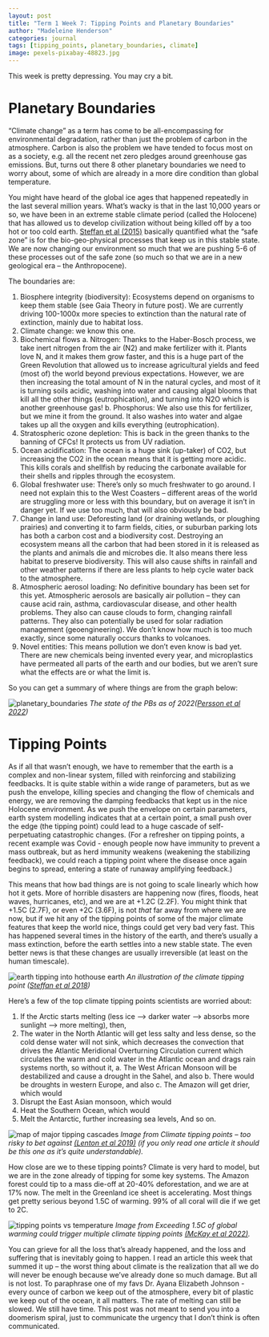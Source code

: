```yaml
---
layout: post
title: "Term 1 Week 7: Tipping Points and Planetary Boundaries"
author: "Madeleine Henderson"
categories: journal
tags: [tipping_points, planetary_boundaries, climate]
image: pexels-pixabay-48823.jpg
---
```

This week is pretty depressing. You may cry a bit.

# Planetary Boundaries 
“Climate change” as a term has come to be all-encompassing for environmental degradation, rather than just the problem of carbon in the atmosphere. Carbon is also the problem we have tended to focus most on as a society, e.g. all the recent net zero pledges around greenhouse gas emissions. But, turns out there 8 other planetary boundaries we need to worry about, some of which are already in a more dire condition than global temperature. 

You might have heard of the global ice ages that happened repeatedly in the last several million years. What’s wacky is that in the last 10,000 years or so, we have been in an extreme stable climate period (called the Holocene) that has allowed us to develop civilization without being killed off by a too hot or too cold earth. [Steffan et al (2015)](https://doi.org/10.1126/science.1259855) basically quantified what the “safe zone” is for the bio-geo-physical processes that keep us in this stable state. We are now changing our environment so much that we are pushing 5-6 of these processes out of the safe zone (so much so that we are in a new geological era – the Anthropocene). 

The boundaries are: 
1.	Biosphere integrity (biodiversity): Ecosystems depend on organisms to keep them stable (see Gaia Theory in future post). We are currently driving 100-1000x more species to extinction than the natural rate of extinction, mainly due to habitat loss. 
2.	Climate change: we know this one. 
3.	Biochemical flows 
    a.	Nitrogen: Thanks to the Haber-Bosch process, we take inert nitrogen from the air (N2) and make fertilizer with it. Plants love N, and it makes them grow faster, and this is a huge part of the Green Revolution that allowed us to increase agricultural yields and feed (most of) the world beyond previous expectations. However, we are then increasing the total amount of N in the natural cycles, and most of it is turning soils acidic, washing into water and causing algal blooms that kill all the other things (eutrophication), and turning into N2O which is another greenhouse gas! 
    b.	Phosphorus: We also use this for fertilizer, but we mine it from the ground. It also washes into water and algae takes up all the oxygen and kills everything (eutrophication). 
4.	Stratospheric ozone depletion: This is back in the green thanks to the banning of CFCs! It protects us from UV radiation.
5.	Ocean acidification: The ocean is a huge sink (up-taker) of CO2, but increasing the CO2 in the ocean means that it is getting more acidic. This kills corals and shellfish by reducing the carbonate available for their shells and ripples through the ecosystem. 
6.	Global freshwater use: There’s only so much freshwater to go around. I need not explain this to the West Coasters – different areas of the world are struggling more or less with this boundary, but on average it isn’t in danger yet. If we use too much, that will also obviously be bad. 
7.	Change in land use: Deforesting land (or draining wetlands, or ploughing prairies) and converting it to farm fields, cities, or suburban parking lots has both a carbon cost and a biodiversity cost. Destroying an ecosystem means all the carbon that had been stored in it is released as the plants and animals die and microbes die. It also means there less habitat to preserve biodiversity. This will also cause shifts in rainfall and other weather patterns if there are less plants to help cycle water back to the atmosphere.
8.	Atmospheric aerosol loading: No definitive boundary has been set for this yet. Atmospheric aerosols are basically air pollution – they can cause acid rain, asthma, cardiovascular disease, and other health problems. They also can cause clouds to form, changing rainfall patterns. They also can potentially be used for solar radiation management (geoengineering). We don’t know how much is too much exactly, since some naturally occurs thanks to volcanoes.
9.	Novel entities: This means pollution we don’t even know is bad yet. There are new chemicals being invented every year, and microplastics have permeated all parts of the earth and our bodies, but we aren’t sure what the effects are or what the limit is. 

So you can get a summary of where things are from the graph below: 

![planetary_boundaries](../assets/img/planetary_boundaries_2022.png)
_The state of the PBs as of 2022([Persson et al 2022](https://doi.org/10.1021/acs.est.1c04158))_

# Tipping Points
As if all that wasn’t enough, we have to remember that the earth is a complex and non-linear system, filled with reinforcing and stabilizing feedbacks. It is quite stable within a wide range of parameters, but as we push the envelope, killing species and changing the flow of chemicals and energy, we are removing the damping feedbacks that kept us in the nice Holocene environment. As we push the envelope on certain parameters, earth system modelling indicates that at a certain point, a small push over the edge (the tipping point) could lead to a huge cascade of self-perpetuating catastrophic changes. (For a refresher on tipping points, a recent example was Covid - enough people now have immunity to prevent a mass outbreak, but as herd immunity weakens (weakening the stabilizing feedback), we could reach a tipping point where the disease once again begins to spread, entering a state of runaway amplifying feedback.) 

This means that how bad things are is not going to scale linearly which how hot it gets. More of horrible disasters are happening now (fires, floods, heat waves, hurricanes, etc), and we are at +1.2C (2.2F). You might think that +1.5C (2.7F), or even +2C (3.6F), is not *that* far away from where we are now, but if we hit any of the tipping points of some of the major climate features that keep the world nice, things could get very bad very fast. This has happened several times in the history of the earth, and there’s usually a mass extinction, before the earth settles into a new stable state. The even better news is that these changes are usually irreversible (at least on the human timescale). 

![earth tipping into hothouse earth](../assets/img/pnas.webp)
_An illustration of the climate tipping point ([Steffan et al 2018](https://doi.org/10.1073/pnas.1810141115))_

Here’s a few of the top climate tipping points scientists are worried about: 

1.	If the Arctic starts melting (less ice --> darker water --> absorbs more sunlight --> more melting), then,
2.	The water in the North Atlantic will get less salty and less dense, so the cold dense water will not sink, which decreases the convection that drives the Atlantic Meridional Overturning Circulation current which circulates the warm and cold water in the Atlantic ocean and drags rain systems north, so without it, 
    a.	The West African Monsoon will be destabilized and cause a drought in the Sahel, and also
    b.	There would be droughts in western Europe, and also
    c.	The Amazon will get drier, which would 
3.	Disrupt the East Asian monsoon, which would 
4.	Heat the Southern Ocean, which would 
5.	Melt the Antarctic, further increasing sea levels,
And so on. 

![map of major tipping cascades](../assets/img/tipping_map.webp)
_Image from Climate tipping points – too risky to bet against [(Lenton et al 2019)](https://www.nature.com/articles/d41586-019-03595-0) (if you only read one article it should be this one as it’s quite understandable)._

How close are we to these tipping points? Climate is very hard to model, but we are in the zone already of tipping for some key systems. The Amazon forest could tip to a mass die-off at 20-40% deforestation, and we are at 17% now. The melt in the Greenland ice sheet is accelerating. Most things get pretty serious beyond 1.5C of warming. 99% of all coral will die if we get to 2C. 

![tipping points vs temperature](../assets/img/science.abn7950-f2.jpg)
_Image from Exceeding 1.5C of global warming could trigger multiple climate tipping points [(McKay et al 2022)](https://doi.org/10.1126/science.abn7950)._

You can grieve for all the loss that’s already happened, and the loss and suffering that is inevitably going to happen. I read an article this week that summed it up – the worst thing about climate is the realization that all we do will never be enough because we’ve already done so much damage. But all is not lost. To paraphrase one of my favs Dr. Ayana Elizabeth Johnson - every ounce of carbon we keep out of the atmosphere, every bit of plastic we keep out of the ocean, it all matters. The rate of melting can still be slowed. We still have time. This post was not meant to send you into a doomerism spiral,  just to communicate the urgency that I don’t think is often communicated. 
